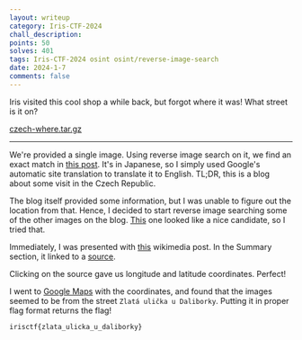 ```yaml
---
layout: writeup
category: Iris-CTF-2024
chall_description:
points: 50
solves: 401
tags: Iris-CTF-2024 osint osint/reverse-image-search
date: 2024-1-7
comments: false
---
```


Iris visited this cool shop a while back, but forgot where it was! What street is it on?  

[czech-where.tar.gz](https://github.com/Nightxade/ctf-writeups/blob/master/assets/CTFs/Iris-CTF-2024/czech-where.tar.gz)  

---

We're provided a single image. Using reverse image search on it, we find an exact match in [this post](http://tabiichigo.livedoor.biz/archives/51921024.html). It's in Japanese, so I simply used Google's automatic site translation to translate it to English. TL;DR, this is a blog about some visit in the Czech Republic.  

The blog itself provided some information, but I was unable to figure out the location from that. Hence, I decided to start reverse image searching some of the other images on the blog. [This](https://livedoor.blogimg.jp/rokitomo/imgs/6/1/61d5b9b2.jpg) one looked like a nice candidate, so I tried that.  

Immediately, I was presented with [this](https://commons.wikimedia.org/wiki/File:Ji%C5%99sk%C3%A1,_Pra%C5%BEsk%C3%BD_Hrad,_Hrad%C4%8Dany,_Praha,_Hlavn%C3%AD_M%C4%9Bsto_Praha,_%C4%8Cesk%C3%A1_Republika_(48792038977).jpg) wikimedia post. In the Summary section, it linked to a [source](https://geohack.toolforge.org/geohack.php?pagename=File:Ji%C5%99sk%C3%A1,_Pra%C5%BEsk%C3%BD_Hrad,_Hrad%C4%8Dany,_Praha,_Hlavn%C3%AD_M%C4%9Bsto_Praha,_%C4%8Cesk%C3%A1_Republika_(48792038977).jpg&params=050.091567_N_0014.403301_E_globe:Earth_type:camera_source:Flickr_&language=en).  

Clicking on the source gave us longitude and latitude coordinates. Perfect!  

I went to [Google Maps](https://www.google.com/maps/place/50%C2%B005'29.6%22N+14%C2%B024'11.9%22E/@50.0917429,14.4032919,20z/data=!4m4!3m3!8m2!3d50.0915556!4d14.4033056?entry=ttu) with the coordinates, and found that the images seemed to be from the street `Zlatá ulička u Daliborky`. Putting it in proper flag format returns the flag!  

    irisctf{zlata_ulicka_u_daliborky}